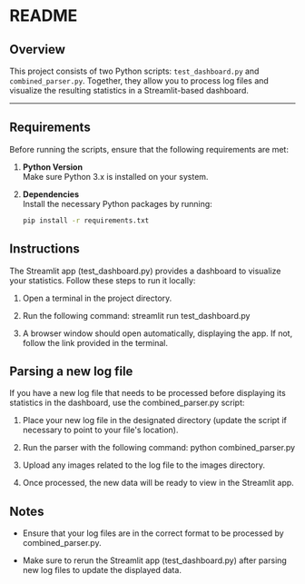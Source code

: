 # README

## Overview

This project consists of two Python scripts: `test_dashboard.py` and `combined_parser.py`. Together, they allow you to process log files and visualize the resulting statistics in a Streamlit-based dashboard.

---

## Requirements

Before running the scripts, ensure that the following requirements are met:

1. **Python Version**  
   Make sure Python 3.x is installed on your system.

2. **Dependencies**  
   Install the necessary Python packages by running:  
   ```bash
   pip install -r requirements.txt


## Instructions

The Streamlit app (test_dashboard.py) provides a dashboard to visualize your statistics. Follow these steps to run it locally:

1. Open a terminal in the project directory.

2. Run the following command:
streamlit run test_dashboard.py

3. A browser window should open automatically, displaying the app. If not, follow the link provided in the terminal.

## Parsing a new log file

If you have a new log file that needs to be processed before displaying its statistics in the dashboard, use the combined_parser.py script:

1. Place your new log file in the designated directory (update the script if necessary to point to your file's location).

2. Run the parser with the following command:
python combined_parser.py

3. Upload any images related to the log file to the images directory.

4. Once processed, the new data will be ready to view in the Streamlit app.

## Notes

- Ensure that your log files are in the correct format to be processed by combined_parser.py.

- Make sure to rerun the Streamlit app (test_dashboard.py) after parsing new log files to update the displayed data.
